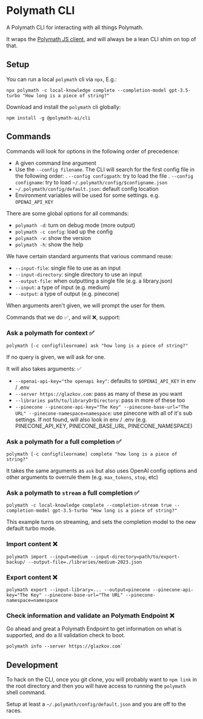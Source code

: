# Polymath CLI

A Polymath CLI for interacting with all things Polymath.

It wraps the [Polymath JS client](https://github.com/polymath-ai/polymath-js-client/),
and will always be a lean CLI shim on top of that.

## Setup

You can run a local `polymath` cli via `npx`, E.g.:

```shell
npx polymath -c local-knowledge complete --completion-model gpt-3.5-turbo "How long is a piece of string?"
```

Download and install the `polymath` cli globally:

```shell
npm install -g @polymath-ai/cli
```

## Commands

Commands will look for options in the following order of precedence:

- A given command line argument
- Use the `--config filename`. The CLI will search for the first config file
  in the following order:
  . `--config configpath`: try to load the file
  . `--config configname`: try to load `~/.polymath/config/$configname.json`
- `~/.polymath/config/default.json`: default config location
- Environment variables will be used for some settings. e.g. `OPENAI_API_KEY`

There are some global options for all commands:

- `polymath -d`: turn on debug mode (more output)
- `polymath -c config`: load up the config
- `polymath -v`: show the version
- `polymath -h`: show the help

We have certain standard arguments that various command reuse:

- `--input-file`: single file to use as an input
- `--input-directory`: single directory to use an input
- `--output-file`: when outputting a single file (e.g. a library.json)
- `--input`: a type of input (e.g. medium)
- `--output`: a type of output (e.g. pinecone)

When arguments aren't given, we will prompt the user for them.

Commands that we do ✅, and will ❌, support:

### Ask a polymath for context ✅

```shell
polymath [-c configfileorname] ask "how long is a piece of string?"
```

If no query is given, we will ask for one.

It will also takes arguments: ✅

- `--openai-api-key="the openapi key"`: defaults to `$OPENAI_API_KEY` in env / .env
- `--server https://glazkov.com`: pass as many of these as you want
- `--libraries path/to/libraryOrDirectory`: pass in more of these too
- `--pinecone --pinecone-api-key="The Key" --pinecone-base-url="The URL" --pinecone-namespace=namespace`: use pinecone with all of it's sub settings. If not found, will also look in env / .env (e.g. PINECONE_API_KEY, PINECONE_BASE_URL, PINECONE_NAMESPACE)

### Ask a polymath for a full completion ✅

```shell
polymath [-c configfileorname] complete "how long is a piece of string?"
```

It takes the same arguments as `ask` but also uses OpenAI config options and other arguments to overrule them (e.g. `max_tokens`, `stop`, etc)

### Ask a polymath to `stream` a full completion ✅

```shell
polymath -c local-knowledge complete --completion-stream true --completion-model gpt-3.5-turbo "How long is a piece of string?"
```

This example turns on streaming, and sets the completion model to the new default turbo mode.

### Import content ❌

```shell
polymath import --input=medium --input-directory=path/to/export-backup/ --output-file=./libraries/medium-2023.json
```

### Export content ❌

```shell
polymath export --input-library=... --output=pinecone --pinecone-api-key="The Key" --pinecone-base-url="The URL" --pinecone-namespace=namespace
```

### Check information and validate an Polymath Endpoint ❌

Go ahead and great a Polymath Endpoint to get information on what is supported,
and do a lil validation check to boot.

```shell
polymath info --server https://glazkov.com`
```

## Development

To hack on the CLI, once you git clone, you will probably want to `npm link` in the root directory and then you will have access to running the `polymath` shell command.

Setup at least a `~/.polymath/config/default.json` and you are off to the races.
